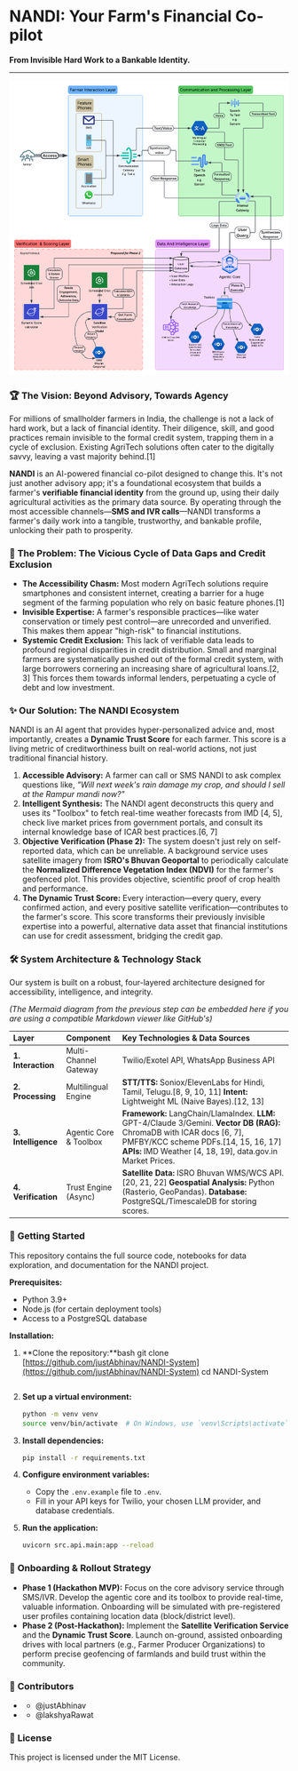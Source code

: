 # NANDI: Your Farm's Financial Co-pilot

**From Invisible Hard Work to a Bankable Identity.**

---

![System Architecture](docs/system_arch.png)

### 🏆 **The Vision: Beyond Advisory, Towards Agency**

For millions of smallholder farmers in India, the challenge is not a lack of hard work, but a lack of financial identity. Their diligence, skill, and good practices remain invisible to the formal credit system, trapping them in a cycle of exclusion. Existing AgriTech solutions often cater to the digitally savvy, leaving a vast majority behind.[1]

**NANDI** is an AI-powered financial co-pilot designed to change this. It's not just another advisory app; it's a foundational ecosystem that builds a farmer's **verifiable financial identity** from the ground up, using their daily agricultural activities as the primary data source. By operating through the most accessible channels—**SMS and IVR calls**—NANDI transforms a farmer's daily work into a tangible, trustworthy, and bankable profile, unlocking their path to prosperity.

### 🎯 **The Problem: The Vicious Cycle of Data Gaps and Credit Exclusion**

- **The Accessibility Chasm:** Most modern AgriTech solutions require smartphones and consistent internet, creating a barrier for a huge segment of the farming population who rely on basic feature phones.[1]
- **Invisible Expertise:** A farmer's responsible practices—like water conservation or timely pest control—are unrecorded and unverified. This makes them appear "high-risk" to financial institutions.
- **Systemic Credit Exclusion:** This lack of verifiable data leads to profound regional disparities in credit distribution. Small and marginal farmers are systematically pushed out of the formal credit system, with large borrowers cornering an increasing share of agricultural loans.[2, 3] This forces them towards informal lenders, perpetuating a cycle of debt and low investment.

### ✨ **Our Solution: The NANDI Ecosystem**

NANDI is an AI agent that provides hyper-personalized advice and, most importantly, creates a **Dynamic Trust Score** for each farmer. This score is a living metric of creditworthiness built on real-world actions, not just traditional financial history.

1.  **Accessible Advisory:** A farmer can call or SMS NANDI to ask complex questions like, _"Will next week's rain damage my crop, and should I sell at the Rampur mandi now?"_
2.  **Intelligent Synthesis:** The NANDI agent deconstructs this query and uses its "Toolbox" to fetch real-time weather forecasts from IMD [4, 5], check live market prices from government portals, and consult its internal knowledge base of ICAR best practices.[6, 7]
3.  **Objective Verification (Phase 2):** The system doesn't just rely on self-reported data, which can be unreliable. A background service uses satellite imagery from **ISRO's Bhuvan Geoportal** to periodically calculate the **Normalized Difference Vegetation Index (NDVI)** for the farmer's geofenced plot. This provides objective, scientific proof of crop health and performance.
4.  **The Dynamic Trust Score:** Every interaction—every query, every confirmed action, and every positive satellite verification—contributes to the farmer's score. This score transforms their previously invisible expertise into a powerful, alternative data asset that financial institutions can use for credit assessment, bridging the credit gap.

### 🛠️ **System Architecture & Technology Stack**

Our system is built on a robust, four-layered architecture designed for accessibility, intelligence, and integrity.

_(The Mermaid diagram from the previous step can be embedded here if you are using a compatible Markdown viewer like GitHub's)_

| Layer               | Component              | Key Technologies & Data Sources                                                                                                                                                                                                |
| :------------------ | :--------------------- | :----------------------------------------------------------------------------------------------------------------------------------------------------------------------------------------------------------------------------- |
| **1. Interaction**  | Multi-Channel Gateway  | Twilio/Exotel API, WhatsApp Business API                                                                                                                                                                                       |
| **2. Processing**   | Multilingual Engine    | **STT/TTS:** Soniox/ElevenLabs for Hindi, Tamil, Telugu.[8, 9, 10, 11] **Intent:** Lightweight ML (Naive Bayes).[12, 13]                                                                                                       |
| **3. Intelligence** | Agentic Core & Toolbox | **Framework:** LangChain/LlamaIndex. **LLM:** GPT-4/Claude 3/Gemini. **Vector DB (RAG):** ChromaDB with ICAR docs [6, 7], PMFBY/KCC scheme PDFs.[14, 15, 16, 17] **APIs:** IMD Weather [4, 18, 19], data.gov.in Market Prices. |
| **4. Verification** | Trust Engine (Async)   | **Satellite Data:** ISRO Bhuvan WMS/WCS API.[20, 21, 22] **Geospatial Analysis:** Python (Rasterio, GeoPandas). **Database:** PostgreSQL/TimescaleDB for storing scores.                                                       |

### 🚀 **Getting Started**

This repository contains the full source code, notebooks for data exploration, and documentation for the NANDI project.

**Prerequisites:**

- Python 3.9+
- Node.js (for certain deployment tools)
- Access to a PostgreSQL database

**Installation:**

1.  \*\*Clone the repository:\*\*bash
    git clone [https://github.com/justAbhinav/NANDI-System](https://github.com/justAbhinav/NANDI-System)
    cd NANDI-System

    ```

    ```

2.  **Set up a virtual environment:**

    ```bash
    python -m venv venv
    source venv/bin/activate  # On Windows, use `venv\Scripts\activate`
    ```

3.  **Install dependencies:**

    ```bash
    pip install -r requirements.txt
    ```

4.  **Configure environment variables:**

    - Copy the `.env.example` file to `.env`.
    - Fill in your API keys for Twilio, your chosen LLM provider, and database credentials.

5.  **Run the application:**

    ```bash
    uvicorn src.api.main:app --reload
    ```

### 🌱 **Onboarding & Rollout Strategy**

- **Phase 1 (Hackathon MVP):** Focus on the core advisory service through SMS/IVR. Develop the agentic core and its toolbox to provide real-time, valuable information. Onboarding will be simulated with pre-registered user profiles containing location data (block/district level).
- **Phase 2 (Post-Hackathon):** Implement the **Satellite Verification Service** and the **Dynamic Trust Score**. Launch on-ground, assisted onboarding drives with local partners (e.g., Farmer Producer Organizations) to perform precise geofencing of farmlands and build trust within the community.

### 🤝 **Contributors**

- - @justAbhinav
- - @lakshyaRawat

### 📜 **License**

This project is licensed under the MIT License.
